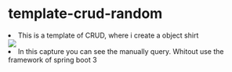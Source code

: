 # template-crud-random
<html>
  <head>
    <li>This is a template of CRUD, where i create a object shirt</li>
  </head>
  <body>
   <img src="https://drive.google.com/file/d/1w6wzbTuJSHhaeXTkXEMBP_s5CJgeqyHG/view?usp=drive_link">
    <li>In this capture you can see the manually query. Whitout use the framework of spring boot 3</li>
  </body>
</html>
